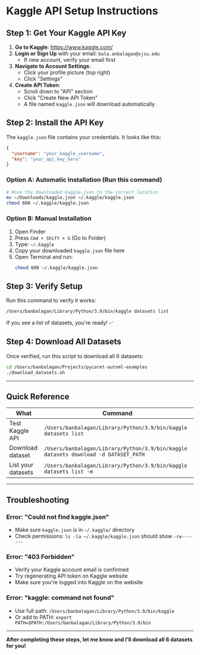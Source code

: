 # Kaggle API Setup Instructions

## Step 1: Get Your Kaggle API Key

1. **Go to Kaggle**: https://www.kaggle.com/
2. **Login or Sign Up** with your email: `bala.anbalagan@sjsu.edu`
   - If new account, verify your email first
3. **Navigate to Account Settings**:
   - Click your profile picture (top right)
   - Click "Settings"
4. **Create API Token**:
   - Scroll down to "API" section
   - Click "Create New API Token"
   - A file named `kaggle.json` will download automatically

## Step 2: Install the API Key

The `kaggle.json` file contains your credentials. It looks like this:
```json
{
  "username": "your_kaggle_username",
  "key": "your_api_key_here"
}
```

### Option A: Automatic Installation (Run this command)

```bash
# Move the downloaded kaggle.json to the correct location
mv ~/Downloads/kaggle.json ~/.kaggle/kaggle.json
chmod 600 ~/.kaggle/kaggle.json
```

### Option B: Manual Installation

1. Open Finder
2. Press `Cmd + Shift + G` (Go to Folder)
3. Type: `~/.kaggle`
4. Copy your downloaded `kaggle.json` file here
5. Open Terminal and run:
   ```bash
   chmod 600 ~/.kaggle/kaggle.json
   ```

## Step 3: Verify Setup

Run this command to verify it works:
```bash
/Users/banbalagan/Library/Python/3.9/bin/kaggle datasets list
```

If you see a list of datasets, you're ready! ✅

## Step 4: Download All Datasets

Once verified, run this script to download all 6 datasets:

```bash
cd /Users/banbalagan/Projects/pycaret-automl-examples
./download_datasets.sh
```

---

## Quick Reference

| What | Command |
|------|---------|
| Test Kaggle API | `/Users/banbalagan/Library/Python/3.9/bin/kaggle datasets list` |
| Download dataset | `/Users/banbalagan/Library/Python/3.9/bin/kaggle datasets download -d DATASET_PATH` |
| List your datasets | `/Users/banbalagan/Library/Python/3.9/bin/kaggle datasets list -m` |

---

## Troubleshooting

### Error: "Could not find kaggle.json"
- Make sure `kaggle.json` is in `~/.kaggle/` directory
- Check permissions: `ls -la ~/.kaggle/kaggle.json` should show `-rw-------`

### Error: "403 Forbidden"
- Verify your Kaggle account email is confirmed
- Try regenerating API token on Kaggle website
- Make sure you're logged into Kaggle on the website

### Error: "kaggle: command not found"
- Use full path: `/Users/banbalagan/Library/Python/3.9/bin/kaggle`
- Or add to PATH: `export PATH=$PATH:/Users/banbalagan/Library/Python/3.9/bin`

---

**After completing these steps, let me know and I'll download all 6 datasets for you!**
